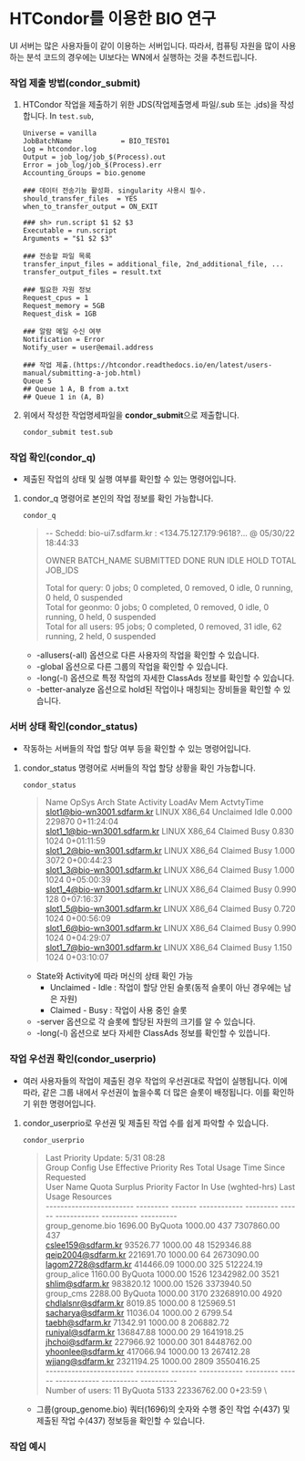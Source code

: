 # HTCondor를 이용한 BIO 연구
UI 서버는 많은 사용자들이 같이 이용하는 서버입니다. 따라서, 컴퓨팅 자원을 많이 사용하는 분석 코드의 경우에는 UI보다는 WN에서 실행하는 것을 추천드립니다.
### 작업 제출 방법(condor_submit)
1. HTCondor 작업을 제출하기 위한 JDS(작업제출명세 파일/.sub 또는 .jds)을 작성합니다.
  In `test.sub`,
   ```
   Universe = vanilla
   JobBatchName            = BIO_TEST01
   Log = htcondor.log
   Output = job_log/job_$(Process).out
   Error = job_log/job_$(Process).err
   Accounting_Groups = bio.genome
   
   ### 데이터 전송기능 활성화. singularity 사용시 필수.
   should_transfer_files  = YES
   when_to_transfer_output = ON_EXIT
   
   ### sh> run.script $1 $2 $3
   Executable = run.script
   Arguments = "$1 $2 $3"
   
   ### 전송할 파일 목록
   transfer_input_files = additional_file, 2nd_additional_file, ... 
   transfer_output_files = result.txt
   
   ### 필요한 자원 정보
   Request_cpus = 1
   Request_memory = 5GB
   Request_disk = 1GB
   
   ### 알람 메일 수신 여부
   Notification = Error
   Notify_user = user@email.address
   
   ### 작업 제출.(https://htcondor.readthedocs.io/en/latest/users-manual/submitting-a-job.html)
   Queue 5
   ## Queue 1 A, B from a.txt
   ## Queue 1 in (A, B)
   ```
1. 위에서 작성한 작업명세파일을 **condor_submit**으로 제출합니다.
    ```bash
    condor_submit test.sub
    ```
### 작업 확인(condor_q)
* 제출된 작업의 상태 및 실행 여부를 확인할 수 있는 명령어입니다.
1. condor_q 명령어로 본인의 작업 정보를 확인 가능합니다.
   ```bash
   condor_q
   ````
   > -- Schedd: bio-ui7.sdfarm.kr : <134.75.127.179:9618?... @ 05/30/22 18:44:33
   > 
   > OWNER BATCH_NAME      SUBMITTED   DONE   RUN    IDLE   HOLD  TOTAL JOB_IDS
   > 
   > Total for query: 0 jobs; 0 completed, 0 removed, 0 idle, 0 running, 0 held, 0 suspended\
   > Total for geonmo: 0 jobs; 0 completed, 0 removed, 0 idle, 0 running, 0 held, 0 suspended\
   > Total for all users: 95 jobs; 0 completed, 0 removed, 31 idle, 62 running, 2 held, 0 suspended
   * -allusers(-all) 옵션으로 다른 사용자의 작업을 확인할 수 있습니다.
   * -global 옵션으로 다른 그룹의 작업을 확인할 수 있습니다. 
   * -long(-l) 옵션으로 특정 작업의 자세한 ClassAds 정보를 확인할 수 있습니다.
   * -better-analyze 옵션으로 hold된 작업이나 매칭되는 장비들을 확인할 수 있습니다.

### 서버 상태 확인(condor_status)
* 작동하는 서버들의 작업 할당 여부 등을 확인할 수 있는 명령어입니다.
1. condor_status 명령어로 서버들의 작업 할당 상황을 확인 가능합니다.
   ```bash
   condor_status
   ```
   >   Name                             OpSys      Arch   State     Activity LoadAv Mem     ActvtyTime\
   > slot1@bio-wn3001.sdfarm.kr       LINUX      X86_64 Unclaimed Idle      0.000 229870  0+11:24:04\
   > slot1_1@bio-wn3001.sdfarm.kr     LINUX      X86_64 Claimed   Busy      0.830   1024  0+01:11:59\
   > slot1_2@bio-wn3001.sdfarm.kr     LINUX      X86_64 Claimed   Busy      1.000   3072  0+00:44:23\
   > slot1_3@bio-wn3001.sdfarm.kr     LINUX      X86_64 Claimed   Busy      1.000   1024  0+05:00:39\
   > slot1_4@bio-wn3001.sdfarm.kr     LINUX      X86_64 Claimed   Busy      0.990    128  0+07:16:37\
   > slot1_5@bio-wn3001.sdfarm.kr     LINUX      X86_64 Claimed   Busy      0.720   1024  0+00:56:09\
   > slot1_6@bio-wn3001.sdfarm.kr     LINUX      X86_64 Claimed   Busy      0.990   1024  0+04:29:07\
   > slot1_7@bio-wn3001.sdfarm.kr     LINUX      X86_64 Claimed   Busy      1.150   1024  0+03:10:07
   * State와 Activity에 따라 머신의 상태 확인 가능
     * Unclaimed - Idle : 작업이 할당 안된 슬롯(동적 슬롯이 아닌 경우에는 남은 자원)
     * Claimed - Busy : 작업이 사용 중인 슬롯
   * -server 옵션으로 각 슬롯에 할당된 자원의 크기를 알 수 있습니다.
   * -long(-l) 옵션으로 보다 자세한 ClassAds 정보를 확인할 수 있씁니다.
   
### 작업 우선권 확인(condor_userprio)
* 여러 사용자들의 작업이 제출된 경우 작업의 우선권대로 작업이 실행됩니다. 이에 따라, 같은 그룹 내에서 우선권이 높을수록 더 많은 슬롯이 배정됩니다. 이를 확인하기 위한 명령어입니다.
1. condor_userprio로 우선권 및 제출된 작업 수를 쉽게 파악할 수 있습니다.
   ```bash
   condor_userprio
   ```
   >Last Priority Update:  5/31 08:28\
   >Group                     Config     Use    Effective   Priority   Res   Total Usage  Time Since Requested\
   >User Name                Quota   Surplus   Priority    Factor   In Use (wghted-hrs) Last Usage Resources\
   >------------------------ --------- ------- ------------ --------- ------ ------------ ---------- ----------\
   >group_genome.bio           1696.00 ByQuota                1000.00    437   7307860.00      <now>        437\
   >cslee159@sdfarm.kr                           93526.77   1000.00     48   1529346.88      <now>           \
   >qeip2004@sdfarm.kr                          221691.70   1000.00     64   2673090.00      <now>           \
   >lagom2728@sdfarm.kr                         414466.09   1000.00    325    512224.19      <now>           \
   >group_alice                1160.00 ByQuota                1000.00   1526  12342982.00      <now>       3521\
   >shlim@sdfarm.kr                             983820.12   1000.00   1526   3373940.50      <now>           \
   >group_cms                  2288.00 ByQuota                1000.00   3170  23268910.00      <now>       4920\
   >chdlalsnr@sdfarm.kr                           8019.85   1000.00      8    125969.51      <now>           \
   >sacharya@sdfarm.kr                           11036.04   1000.00      2      6799.54      <now>           \
   >taebh@sdfarm.kr                              71342.91   1000.00      8    206882.72      <now>           \
   >runiyal@sdfarm.kr                           136847.88   1000.00     29   1641918.25      <now>           \
   >jhchoi@sdfarm.kr                            227966.92   1000.00    301   8448762.00      <now>           \
   >yhoonlee@sdfarm.kr                          417066.94   1000.00     13    267412.28      <now>           \
   >wjjang@sdfarm.kr                           2321194.25   1000.00   2809   3550416.25      <now>\
   >------------------------ --------- ------- ------------ --------- ------ ------------ ---------- ----------\
   >Number of users: 11                ByQuota                          5133  22336762.00    0+23:59           \
   * 그룹(group_genome.bio) 쿼터(1696)의 숫자와 수행 중인 작업 수(437) 및 제출된 작업 수(437) 정보등을 확인할 수 있습니다.
   
### 작업 예시

   


